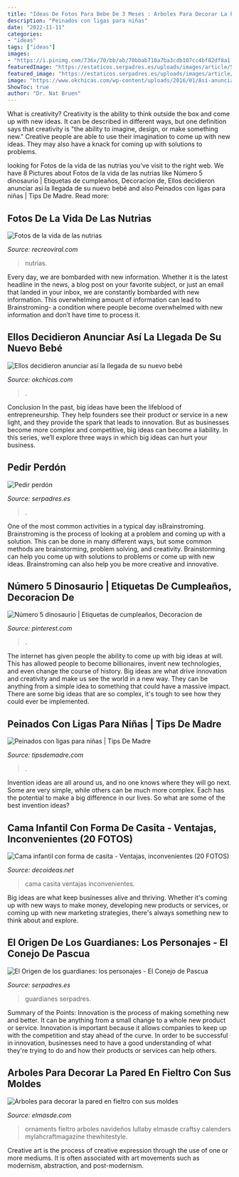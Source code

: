 ```yaml
---
title: "Ideas De Fotos Para Bebe De 3 Meses : Arboles Para Decorar La Pared En Fieltro Con Sus Moldes"
description: "Peinados con ligas para niñas"
date: "2022-11-11"
categories:
- "ideas"
tags: ["ideas"]
images:
- "https://i.pinimg.com/736x/70/bb/ab/70bbab710a7ba3cdb107cc4bf82df8a1.jpg"
featuredImage: "https://estaticos.serpadres.es/uploads/images/article/53db7276dce6174d23528825/pareja-mano_0.jpg"
featured_image: "https://estaticos.serpadres.es/uploads/images/article/53db7276dce6174d23528825/pareja-mano_0.jpg"
image: "https://www.okchicas.com/wp-content/uploads/2016/01/Así-anunciaron-la-llegada-y-nacimiento-de-su-bebé-6.jpg"
ShowToc: true
author: "Dr. Nat Bruen"
---
```



What is creativity?
Creativity is the ability to think outside the box and come up with new ideas. It can be described in different ways, but one definition says that creativity is "the ability to imagine, design, or make something new." Creative people are able to use their imagination to come up with new ideas. They may also have a knack for coming up with solutions to problems.

	

		
looking for Fotos de la vida de las nutrias you've visit to the right web. We have 8 Pictures about Fotos de la vida de las nutrias like Número 5 dinosaurio | Etiquetas de cumpleaños, Decoracion de, Ellos decidieron anunciar así la llegada de su nuevo bebé and also Peinados con ligas para niñas | Tips De Madre. Read more:
		
    
## Fotos De La Vida De Las Nutrias

<img loading=lazy src="https://www.recreoviral.com/wp-content/uploads/2015/05/nutrias-mascotas-730x452.jpg" onerror="this.onerror=null;this.src='https://tse1.mm.bing.net/th?id=OIP.8KWhdkQd-R1cGYOS7QyL6AHaEl&amp;pid=15.1';" alt="Fotos de la vida de las nutrias">

_Source: recreoviral.com_

>nutrias. 

	

Every day, we are bombarded with new information. Whether it is the latest headline in the news, a blog post on your favorite subject, or just an email that landed in your inbox, we are constantly bombarded with new information. This overwhelming amount of information can lead to Brainstroming- a condition where people become overwhelmed with new information and don’t have time to process it.

    
## Ellos Decidieron Anunciar Así La Llegada De Su Nuevo Bebé

<img loading=lazy src="https://www.okchicas.com/wp-content/uploads/2016/01/Así-anunciaron-la-llegada-y-nacimiento-de-su-bebé-6.jpg" onerror="this.onerror=null;this.src='https://tse4.mm.bing.net/th?id=OIP.WGi2jj7eOsrDpmGJ_6YWJgHaJ3&amp;pid=15.1';" alt="Ellos decidieron anunciar así la llegada de su nuevo bebé">

_Source: okchicas.com_

>. 

	

Conclusion
In the past, big ideas have been the lifeblood of entrepreneurship. They help founders see their product or service in a new light, and they provide the spark that leads to innovation. But as businesses become more complex and competitive, big ideas can become a liability. In this series, we’ll explore three ways in which big ideas can hurt your business.

    
## Pedir Perdón

<img loading=lazy src="https://estaticos.serpadres.es/uploads/images/article/53db7276dce6174d23528825/pareja-mano_0.jpg" onerror="this.onerror=null;this.src='https://tse3.mm.bing.net/th?id=OIP.uWJrCjRQN5rBNe9gdb-61AHaFj&amp;pid=15.1';" alt="Pedir perdón">

_Source: serpadres.es_

>. 

	

One of the most common activities in a typical day isBrainstroming. Brainstroming is the process of looking at a problem and coming up with a solution. This can be done in many different ways, but some common methods are brainstorming, problem solving, and creativity. Brainstorming can help you come up with solutions to problems or come up with new ideas. Brainstroming can also help you be more creative and innovative.

    
## Número 5 Dinosaurio | Etiquetas De Cumpleaños, Decoracion De

<img loading=lazy src="https://i.pinimg.com/736x/70/bb/ab/70bbab710a7ba3cdb107cc4bf82df8a1.jpg" onerror="this.onerror=null;this.src='https://tse1.mm.bing.net/th?id=OIP.xwhxD_7yDHt4j9GoSj787gHaNF&amp;pid=15.1';" alt="Número 5 dinosaurio | Etiquetas de cumpleaños, Decoracion de">

_Source: pinterest.com_

>. 

	

The internet has given people the ability to come up with big ideas at will. This has allowed people to become billionaires, invent new technologies, and even change the course of history. Big ideas are what drive innovation and creativity and make us see the world in a new way. They can be anything from a simple idea to something that could have a massive impact. There are some big ideas that are so complex, it's tough to see how they could ever be implemented.

    
## Peinados Con Ligas Para Niñas | Tips De Madre

<img loading=lazy src="https://tipsdemadre.com/wp-content/uploads/2014/11/liguitas-bebe.jpg" onerror="this.onerror=null;this.src='https://tse3.mm.bing.net/th?id=OIP.64gEPUg0zLi8Ec-k6o0qiQHaG1&amp;pid=15.1';" alt="Peinados con ligas para niñas | Tips De Madre">

_Source: tipsdemadre.com_

>. 

	

Invention ideas are all around us, and no one knows where they will go next. Some are very simple, while others can be much more complex. Each has the potential to make a big difference in our lives. So what are some of the best invention ideas?

    
## Cama Infantil Con Forma De Casita - Ventajas, Inconvenientes (20 FOTOS)

<img loading=lazy src="https://www.decoideas.net/wp-content/uploads/2013/06/cama-casita-4.jpg" onerror="this.onerror=null;this.src='https://tse4.mm.bing.net/th?id=OIP.IdrITiimxC4RCR6YPDaInAHaHa&amp;pid=15.1';" alt="Cama infantil con forma de casita - Ventajas, inconvenientes (20 FOTOS)">

_Source: decoideas.net_

>cama casita ventajas inconvenientes. 

	

Big ideas are what keep businesses alive and thriving. Whether it's coming up with new ways to make money, developing new products or services, or coming up with new marketing strategies, there's always something new to think about and explore.

    
## El Origen De Los Guardianes: Los Personajes - El Conejo De Pascua

<img loading=lazy src="https://estaticos.serpadres.es/uploads/images/gallery/5624e7276e0630f93313bfc5/peli_guardianes_conejo.jpg" onerror="this.onerror=null;this.src='https://tse3.mm.bing.net/th?id=OIP.1z6001z2IUW4UAV6MaOpiwAAAA&amp;pid=15.1';" alt="El Origen de los guardianes: los personajes - El Conejo de Pascua">

_Source: serpadres.es_

>guardianes serpadres. 

	

Summary of the Points:
Innovation is the process of making something new and better. It can be anything from a small change to a whole new product or service. Innovation is important because it allows companies to keep up with the competition and stay ahead of the curve. In order to be successful in innovation, businesses need to have a good understanding of what they're trying to do and how their products or services can help others.

    
## Arboles Para Decorar La Pared En Fieltro Con Sus Moldes

<img loading=lazy src="http://elmasde.com/wp-content/uploads/2015/12/7tM4eew02nI.jpg" onerror="this.onerror=null;this.src='https://tse2.mm.bing.net/th?id=OIP.XUquKHRLPyO5Kc6pIHSnnwAAAA&amp;pid=15.1';" alt="Arboles para decorar la pared en fieltro con sus moldes">

_Source: elmasde.com_

>ornaments fieltro arboles navideños lullaby elmasde craftsy calenders mylahcraftmagazine thewhitestyle. 

	

Creative art is the process of creative expression through the use of one or more mediums. It is often associated with art movements such as modernism, abstraction, and post-modernism.

